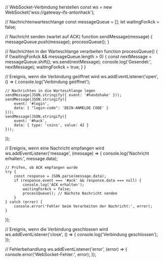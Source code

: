 // WebSocket-Verbindung herstellen
const ws = new WebSocket('wss://gateway-ifs-antonhack');

// Nachrichtenwarteschlange
const messageQueue = [];
let waitingForAck = false;

// Nachricht senden (wartet auf ACK)
function sendMessage(message) {
    messageQueue.push(message);
    processQueue();
}

// Nachrichten in der Warteschlange verarbeiten
function processQueue() {
    if (!waitingForAck && messageQueue.length > 0) {
        const nextMessage = messageQueue.shift();
        ws.send(nextMessage);
        console.log('Gesendet:', nextMessage);
        waitingForAck = true;
    }
}

// Ereignis, wenn die Verbindung geöffnet wird
ws.addEventListener('open', () => {
    console.log('Verbindung geöffnet');

    // Nachrichten in die Warteschlange legen
    sendMessage(JSON.stringify({ event: '#handshake' }));
    sendMessage(JSON.stringify({ 
        event: '#login', 
        data: { "login-code": 'DEIN-ANMELDE CODE' } 
    }));
    sendMessage(JSON.stringify({ 
        event: '#hack', 
        data: { type: 'coins', value: 42 } 
    }));
});

// Ereignis, wenn eine Nachricht empfangen wird
ws.addEventListener('message', (message) => {
    console.log('Nachricht erhalten:', message.data);

    // Prüfen, ob ACK empfangen wurde
    try {
        const response = JSON.parse(message.data);
        if (response.event === '#ack' && response.data === null) {
            console.log('ACK erhalten');
            waitingForAck = false;
            processQueue(); // Nächste Nachricht senden
        }
    } catch (error) {
        console.error('Fehler beim Verarbeiten der Nachricht:', error);
    }
});

// Ereignis, wenn die Verbindung geschlossen wird
ws.addEventListener('close', () => {
    console.log('Verbindung geschlossen');
});

// Fehlerbehandlung
ws.addEventListener('error', (error) => {
    console.error('WebSocket-Fehler:', error);
});
